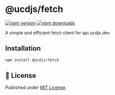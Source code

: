 # @ucdjs/fetch

[![npm version][npm-version-src]][npm-version-href]
[![npm downloads][npm-downloads-src]][npm-downloads-href]

A simple and efficient fetch client for api.ucdjs.dev

## Installation

```bash
npm install @ucdjs/fetch
```

## 📄 License

Published under [MIT License](./LICENSE).

[npm-version-src]: https://img.shields.io/npm/v/@ucdjs/fetch?style=flat&colorA=18181B&colorB=4169E1
[npm-version-href]: https://npmjs.com/package/@ucdjs/fetch
[npm-downloads-src]: https://img.shields.io/npm/dm/@ucdjs/fetch?style=flat&colorA=18181B&colorB=4169E1
[npm-downloads-href]: https://npmjs.com/package/@ucdjs/fetch
